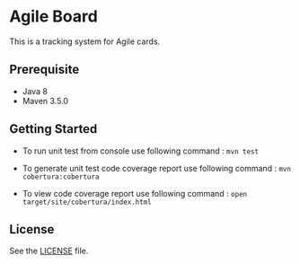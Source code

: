 # Agile Board

This is a tracking system for Agile cards.
  
## Prerequisite

* Java 8
* Maven 3.5.0


## Getting Started
    
* To run unit test from console use following command : `mvn test`

* To generate unit test code coverage report use following command : `mvn cobertura:cobertura`

* To view code coverage report use following command : `open target/site/cobertura/index.html`


## License

See the [LICENSE](https://github.com/rashiagarwal/agileBoard/blob/master/LICENSE) file.